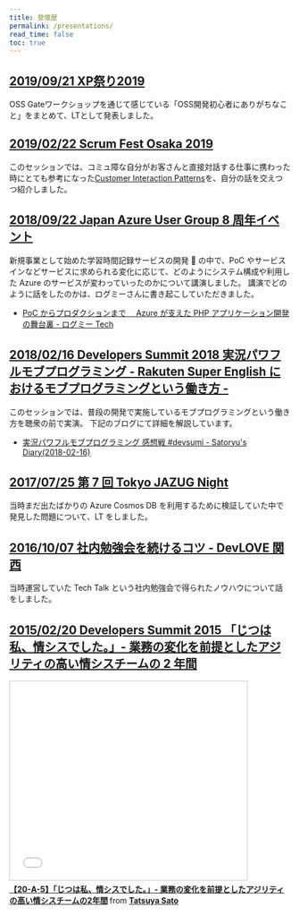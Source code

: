 ```yaml
---
title: 登壇歴
permalink: /presentations/
read_time: false
toc: true
---
```


## [2019/09/21 XP祭り2019](http://xpjug.com/xp2019/)

<script async class="speakerdeck-embed" data-id="c6e6743a83874131ab3d3e80a5e92d63" data-ratio="1.33333333333333" src="//speakerdeck.com/assets/embed.js"></script>

OSS Gateワークショップを通じて感じている「OSS開発初心者にありがちなこと」をまとめて、LTとして発表しました。

## [2019/02/22 Scrum Fest Osaka 2019](https://www.scrumosaka.org/)

<script async class="speakerdeck-embed" data-id="94600e23e8554f4e9a410ce8102f9476" data-ratio="1.77777777777778" src="//speakerdeck.com/assets/embed.js"></script>

このセッションでは、コミュ障な自分がお客さんと直接対話する仕事に携わった時にとても参考になった[Customer Interaction Patterns](https://hillside.net/plop/plop2002/final/CustomerInteraction.pdf)を、自分の話を交えつつ紹介しました。

## [2018/09/22 Japan Azure User Group 8 周年イベント](https://jazug.connpass.com/event/98033/)

<script async class="speakerdeck-embed" data-id="7bae20a318ad481b891fdf4db3b17a7c" data-ratio="1.33333333333333" src="//speakerdeck.com/assets/embed.js"></script>

新規事業として始めた学習時間記録サービスの開発  の中で、PoC やサービスインなどサービスに求められる変化に応じて、どのようにシステム構成や利用した Azure のサービスが変わっていったのかについて講演しました。
講演でどのように話をしたのかは、ログミーさんに書き起こしていただきました。

- [PoC からプロダクションまで　 Azure が支えた PHP アプリケーション開発の舞台裏 - ログミー Tech](https://logmi.jp/tech/articles/319412)

## [2018/02/16 Developers Summit 2018 実況パワフルモブプログラミング - Rakuten Super English におけるモブプログラミングという働き方 -](https://event.shoeisha.jp/devsumi/20180215/session/1666/)

このセッションでは、普段の開発で実施しているモブプログラミングという働き方を聴衆の前で実演。
下記のブログにて詳細を解説しています。

- [実況パワフルモブプログラミング 感想戦 #devsumi - Satoryu's Diary(2018-02-16)](https://satoryu-diary.herokuapp.com/20180216.html#p01)

## [2017/07/25 第 7 回 Tokyo JAZUG Night](https://jazug.connpass.com/event/60573/)

<script async class="speakerdeck-embed" data-id="2434ec4e8dce41cfbe29cf757ec79bac" data-ratio="1.77777777777778" src="//speakerdeck.com/assets/embed.js"></script>

当時まだ出たばかりの Azure Cosmos DB を利用するために検証していた中で発見した問題について、LT をしました。

## [2016/10/07 社内勉強会を続けるコツ - DevLOVE 関西](https://devlove-kansai.doorkeeper.jp/events/51876)

<script async class="speakerdeck-embed" data-id="3470ae6f32d6411e9e20e16121e5fa76" data-ratio="1.33333333333333" src="//speakerdeck.com/assets/embed.js"></script>

当時運営していた Tech Talk という社内勉強会で得られたノウハウについて話をしました。

## [2015/02/20 Developers Summit 2015 「じつは私、情シスでした。」- 業務の変化を前提としたアジリティの高い情シスチームの 2 年間](https://event.shoeisha.jp/devsumi/20150219/session/678/)

<iframe src="//www.slideshare.net/slideshow/embed_code/key/bIMjmKXHcv9t2J" width="425" height="355" frameborder="0" marginwidth="0" marginheight="0" scrolling="no" style="border:1px solid #CCC; border-width:1px; margin-bottom:5px; max-width: 100%;" allowfullscreen> </iframe> <div style="margin-bottom:5px"> <strong> <a href="//www.slideshare.net/satoryu/20150220-developer-summit" title="【20-A-5】「じつは私、情シスでした。」- 業務の変化を前提としたアジリティの高い情シスチームの2年間" target="_blank">【20-A-5】「じつは私、情シスでした。」- 業務の変化を前提としたアジリティの高い情シスチームの2年間</a> </strong> from <strong><a href="//www.slideshare.net/satoryu" target="_blank">Tatsuya Sato</a></strong> </div>
